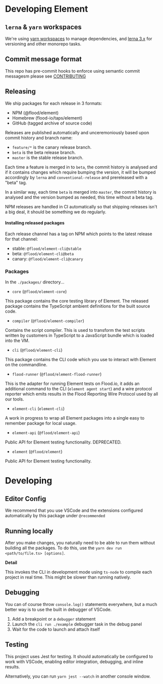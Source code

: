 # Developing Element

## `lerna` & `yarn` workspaces

We're using [yarn workspaces](https://yarnpkg.com/en/docs/workspaces) to manage dependencies, and [lerna 3.x](https://github.com/lerna/lerna) for versioning and other monorepo tasks.

## Commit message format

This repo has pre-commit hooks to enforce using semantic commit messagesm please see [CONTRIBUTING](./CONTRIBUTING.md)

## Releasing

We ship packages for each release in 3 formats:

- NPM (@flood/element)
- Homebrew (flood-io/taps/element)
- GitHub (tagged archive of source code)

Releases are published automatically and unceremoniously based upon commit history and branch name:

- `feature/*` is the canary release branch.
- `beta` is the beta release branch.
- `master` is the stable release branch.

Each time a feature is merged in to `beta`, the commit history is analysed and if it contains changes which require bumping the version, it will be bumped accordingly by `lerna` and `conventional-release` and prereleased with a "beta" tag.

In a similar way, each time `beta` is merged into `master`, the commit history is analysed and the version bumped as needed, this time without a beta tag.

NPM releases are handled in CI automatically so that shipping releases isn't a big deal, it should be something we do regularly.

#### Installing released packages

Each release channel has a tag on NPM which points to the latest release for that channel:

- stable: `@flood/element-cli@stable`
- beta: `@flood/element-cli@beta`
- canary: `@flood/element-cli@canary`

### Packages

In the `./packages/` directory...

- `core` (`@flood/element-core`)

This package contains the core testing library of Element. The released package contains the TypeScript ambient definitions for the built source code.

- `compiler` (`@flood/element-compiler`)

Contains the script compiler. This is used to transform the test scripts written by customers in TypeScript to a JavaScript bundle which is loaded into the VM.

- `cli` (`@flood/element-cli`)

This package contains the CLI code which you use to interact with Element on the commandline.

- `flood-runner` (`@flood/element-flood-runner`)

This is the adapter for running Element tests on Flood.io, it adds an additional command to the CLI (`element agent start`) and a wire protocol reporter which emits results in the Flood Reporting Wire Protocol used by all our tools.

- `element-cli` (`element-cli`)

A work in progress to wrap all Element packages into a single easy to remember package for local usage.

- `element-api` (`@flood/element-api`)

Public API for Element testing functionality. DEPRECATED.

- `element` (`@flood/element`)

Public API for Element testing functionality.

# Developing

## Editor Config

We recommend that you use VSCode and the extensions configured automatically by this package under `@recommended`

## Running locally

After you make changes, you naturally need to be able to run them without building all the packages. To do this, use the `yarn dev run <path/to/file.ts> [options]`.

**Detail**

This invokes the CLI in development mode using `ts-node` to compile each project in real time. This might be slower than running natively.

## Debugging

You can of course throw `console.log()` statements everywhere, but a much better way is to use the built in debugger of VSCode.

1. Add a breakpoint or a `debugger` statement
2. Launch the `cli run ./example` debugger task in the debug panel
3. Wait for the code to launch and attach itself

## Testing

This project uses Jest for testing. It should automatically be configured to work with VSCode, enabling editor integration, debugging, and inline results.

Alternatively, you can run `yarn jest --watch` in another console window.
